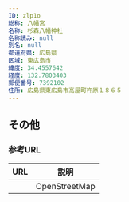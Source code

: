```yaml
---
ID: zlp1o
総称: 八幡宮
名称: 杉森八幡神社
名称読み: null
別名: null
都道府県: 広島県
区域: 東広島市
緯度: 34.4557642
経度: 132.7803403
郵便番号: 7392102
住所: 広島県東広島市高屋町杵原１８６５
---
```


## その他

### 参考URL

| URL | 説明          |
| --- | ------------- |
|     | OpenStreetMap |
